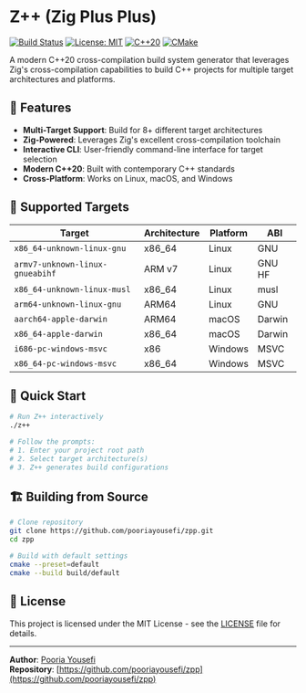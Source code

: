 # Z++ (Zig Plus Plus)

[![Build Status](https://github.com/pooriayousefi/zpp/actions/workflows/ci.yml/badge.svg)](https://github.com/pooriayousefi/zpp/actions/workflows/ci.yml)
[![License: MIT](https://img.shields.io/badge/License-MIT-yellow.svg)](https://opensource.org/licenses/MIT)
[![C++20](https://img.shields.io/badge/C%2B%2B-20-blue.svg)](https://en.wikipedia.org/wiki/C%2B%2B20)
[![CMake](https://img.shields.io/badge/CMake-3.20%2B-green.svg)](https://cmake.org/)

A modern C++20 cross-compilation build system generator that leverages Zig's cross-compilation capabilities to build C++ projects for multiple target architectures and platforms.

## 🚀 Features

- **Multi-Target Support**: Build for 8+ different target architectures
- **Zig-Powered**: Leverages Zig's excellent cross-compilation toolchain
- **Interactive CLI**: User-friendly command-line interface for target selection
- **Modern C++20**: Built with contemporary C++ standards
- **Cross-Platform**: Works on Linux, macOS, and Windows

## 🎯 Supported Targets

| Target | Architecture | Platform | ABI |
|--------|--------------|----------|-----|
| `x86_64-unknown-linux-gnu` | x86_64 | Linux | GNU |
| `armv7-unknown-linux-gnueabihf` | ARM v7 | Linux | GNU HF |
| `x86_64-unknown-linux-musl` | x86_64 | Linux | musl |
| `arm64-unknown-linux-gnu` | ARM64 | Linux | GNU |
| `aarch64-apple-darwin` | ARM64 | macOS | Darwin |
| `x86_64-apple-darwin` | x86_64 | macOS | Darwin |
| `i686-pc-windows-msvc` | x86 | Windows | MSVC |
| `x86_64-pc-windows-msvc` | x86_64 | Windows | MSVC |

## 🎯 Quick Start

```bash
# Run Z++ interactively
./z++

# Follow the prompts:
# 1. Enter your project root path
# 2. Select target architecture(s)
# 3. Z++ generates build configurations
```

## 🏗️ Building from Source

```bash
# Clone repository
git clone https://github.com/pooriayousefi/zpp.git
cd zpp

# Build with default settings
cmake --preset=default
cmake --build build/default
```

## 📄 License

This project is licensed under the MIT License - see the [LICENSE](LICENSE) file for details.

---

**Author**: [Pooria Yousefi](https://github.com/pooriayousefi)  
**Repository**: [https://github.com/pooriayousefi/zpp](https://github.com/pooriayousefi/zpp)
